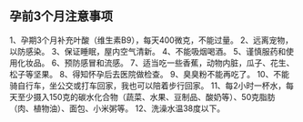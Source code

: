 ## 孕前3个月注意事项
1、孕期3个月补充叶酸（维生素B9），每天400微克，不能过量。
2、远离宠物，以防感染。
3、保证睡眠，屋内空气清新。
4、不能吸烟喝酒。
5、谨慎服药和使用化妆品。
6、预防感冒和流感。
7、适当吃一些香蕉，动物内脏，瓜子、花生、松子等坚果。
8、得知怀孕后去医院做检查。
9、臭臭粉不能再吃了。
10、不能骑自行车，坐公交或打车回家，我也可以陪着步行回家。
11、每2小时一杯水，每天至少摄入150克的碳水化合物（蔬菜、水果、豆制品、酸奶等）、50克脂肪（肉、植物油）、面包、小米粥等。
12、洗澡水温38度以下。
